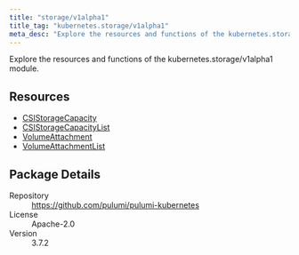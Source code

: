 ```yaml
---
title: "storage/v1alpha1"
title_tag: "kubernetes.storage/v1alpha1"
meta_desc: "Explore the resources and functions of the kubernetes.storage/v1alpha1 module."
---
```


<!-- WARNING: this file was generated by Pulumi Docs Generator. -->
<!-- Do not edit by hand unless you're certain you know what you are doing! -->

Explore the resources and functions of the kubernetes.storage/v1alpha1 module.

<h2 id="resources">Resources</h2>
<ul class="api">
    <li><a href="csistoragecapacity" title="CSIStorageCapacity"><span class="symbol resource"></span>CSIStorageCapacity</a></li>
    <li><a href="csistoragecapacitylist" title="CSIStorageCapacityList"><span class="symbol resource"></span>CSIStorageCapacityList</a></li>
    <li><a href="volumeattachment" title="VolumeAttachment"><span class="symbol resource"></span>VolumeAttachment</a></li>
    <li><a href="volumeattachmentlist" title="VolumeAttachmentList"><span class="symbol resource"></span>VolumeAttachmentList</a></li>
</ul>

<h2 id="package-details">Package Details</h2>
<dl class="package-details">
	<dt>Repository</dt>
	<dd><a href="https://github.com/pulumi/pulumi-kubernetes">https://github.com/pulumi/pulumi-kubernetes</a></dd>
	<dt>License</dt>
	<dd>Apache-2.0</dd>
	<dt>Version</dt>
	<dd>3.7.2</dd>
</dl>

